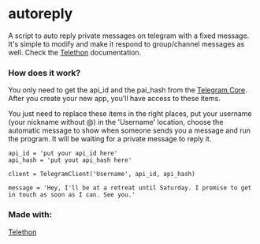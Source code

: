 # autoreply
A script to auto reply private messages on telegram with a fixed message. It's simple to modify and make it respond to group/channel messages as well. Check the [Telethon](https://telethon.readthedocs.io/en/latest/index.html) documentation.

### How does it work?
  You only need to get the api_id and the pai_hash from the [Telegram Core](https://my.telegram.org/auth?to=apps).
  After you create your new app, you'll have access to these items.
  
  You just need to replace these items in the right places, put your username (your nickname without @) in the 'Username' location, choose the automatic message to show when someone sends you a message and run the program. It will be waiting for a private message to reply it.

```
api_id = 'put your api_id here'
api_hash = 'put yout api_hash here'

client = TelegramClient('Username', api_id, api_hash)

message = 'Hey, I'll be at a retreat until Saturday. I promise to get in touch as soon as I can. See you.'

```

### Made with:
[Telethon](https://telethon.readthedocs.io/en/latest/index.html)
